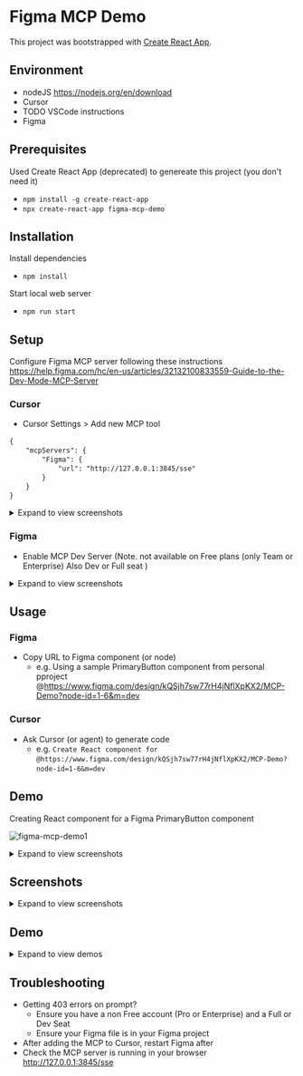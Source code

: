 # Figma MCP Demo 

This project was bootstrapped with [Create React App](https://github.com/facebook/create-react-app).

## Environment
- nodeJS https://nodejs.org/en/download
- Cursor 
- TODO VSCode instructions
- Figma 

## Prerequisites

Used Create React App (deprecated) to genereate this project (you don't need it)
- `npm install -g create-react-app`
- `npx create-react-app figma-mcp-demo`

## Installation

Install dependencies
- `npm install`

Start local web server
- `npm run start` 

## Setup

Configure Figma MCP server following these instructions https://help.figma.com/hc/en-us/articles/32132100833559-Guide-to-the-Dev-Mode-MCP-Server

### Cursor

- Cursor Settings > Add new MCP tool

```
{
    "mcpServers": {
        "Figma": {
            "url": "http://127.0.0.1:3845/sse"
        }
    }
}
```
<details>
<summary>Expand to view screenshots</summary>
    ![figma-mcp-demo-cursor-settings-0](screenshots/figma-mcp-demo-cursor-settings-0.png)
    ![figma-mcp-demo-cursor-settings-1](screenshots/figma-mcp-demo-cursor-settings-1.png)
    ![figma-mcp-demo-cursor-settings-2](screenshots/figma-mcp-demo-cursor-settings-2.png)
</details>

### Figma 
- Enable MCP Dev Server (Note. not available on Free plans (only Team or Enterprise) Also Dev or Full seat )

<details>
<summary>Expand to view screenshots</summary>
    ![figma-mcp-figma-settings](screenshots/figma-mcp-figma-settings.png)
</details>

## Usage


### Figma
- Copy URL to Figma component (or node)  
    - e.g. Using a sample PrimaryButton component from personal pproject @https://www.figma.com/design/kQSjh7sw77rH4jNflXpKX2/MCP-Demo?node-id=1-6&m=dev

### Cursor
-   Ask Cursor (or agent) to generate code 
    - e.g. `Create React component for @https://www.figma.com/design/kQSjh7sw77rH4jNflXpKX2/MCP-Demo?node-id=1-6&m=dev`

## Demo

Creating React component for a Figma PrimaryButton component 

![figma-mcp-demo1](demo/figma-mcp-demo1.gif)

<details>
    <summary>Expand to view screenshots</summary>
    ![figma-mcp-demo1](demo/figma-mcp-demo1.gif)
    ![figma-mcp-demo2](demo/figma-mcp-demo2.gif)
</details>

## Screenshots

<details>
    <summary>Expand to view screenshots</summary>
    
![figma-mcp-demo-figma-component-0](screenshots/figma-mcp-demo-figma-component-0.png)
![figma-mcp-demo-figma-component-1](screenshots/figma-mcp-demo-figma-component-1.png)
![figma-mcp-demo-figma-button-component-on-web](screenshots/figma-mcp-demo-figma-button-component-on-web.png)
![figma-mcp-demo-cursor-settings-0](screenshots/figma-mcp-demo-cursor-settings-0.png)
![figma-mcp-demo-cursor-settings-1](screenshots/figma-mcp-demo-cursor-settings-1.png)
![figma-mcp-demo-cursor-settings-2](screenshots/figma-mcp-demo-cursor-settings-2.png)
![figma-mcp-demo-prompt-1](screenshots/figma-mcp-demo-prompt-1.png)
![figma-mcp-demo-prompt-2](screenshots/figma-mcp-demo-prompt-2.png)

</details>

## Demo

<details>
    <summary>Expand to view demos</summary>
        ![figma-mcp-demo1](demo/figma-mcp-demo1.gif)
        ![figma-mcp-demo2](demo/figma-mcp-demo2.gif)
</details>

## Troubleshooting

- Getting 403 errors on prompt?
    - Ensure you have a non Free account (Pro or Enterprise) and a Full or Dev Seat
    - Ensure your Figma file is in your Figma project
- After adding the MCP to Cursor, restart Figma after
- Check the MCP server is running in your browser http://127.0.0.1:3845/sse


